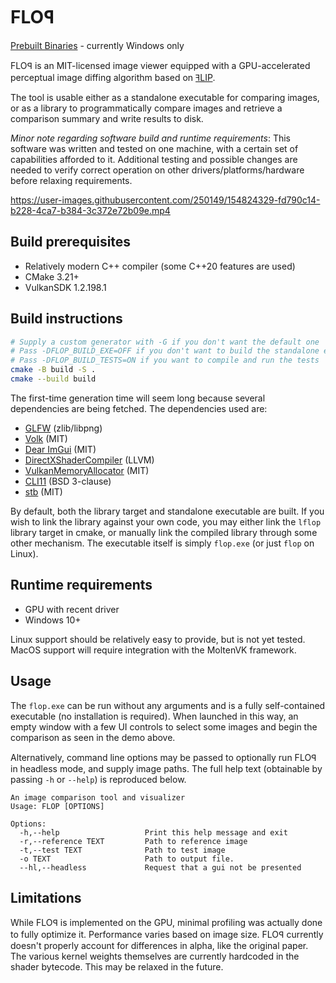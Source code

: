 # FLOꟼ

[Prebuilt Binaries](https://github.com/jeremyong/flop/releases) - currently Windows only

FLOꟼ is an MIT-licensed image viewer equipped with a GPU-accelerated perceptual image diffing algorithm based
on [ꟻLIP](https://research.nvidia.com/publication/2020-07_FLIP).

The tool is usable either as a standalone executable for comparing images, or as a library to programmatically
compare images and retrieve a comparison summary and write results to disk.

*Minor note regarding software build and runtime requirements*: This software was written and tested on one machine,
with a certain set of capabilities afforded to it. Additional testing and possible changes are needed
to verify correct operation on other drivers/platforms/hardware before relaxing requirements.

https://user-images.githubusercontent.com/250149/154824329-fd790c14-b228-4ca7-b384-3c372e72b09e.mp4

## Build prerequisites

- Relatively modern C++ compiler (some C++20 features are used)
- CMake 3.21+
- VulkanSDK 1.2.198.1

## Build instructions

```bash
# Supply a custom generator with -G if you don't want the default one
# Pass -DFLOP_BUILD_EXE=OFF if you don't want to build the standalone executable
# Pass -DFLOP_BUILD_TESTS=ON if you want to compile and run the tests
cmake -B build -S .
cmake --build build
```

The first-time generation time will seem long because several dependencies are being fetched. The
dependencies used are:

- [GLFW](https://www.glfw.org/) (zlib/libpng)
- [Volk](https://github.com/zeux/volk) (MIT)
- [Dear ImGui](https://github.com/ocornut/imgui) (MIT)
- [DirectXShaderCompiler](https://github.com/microsoft/DirectXShaderCompiler) (LLVM)
- [VulkanMemoryAllocator](https://github.com/GPUOpen-LibrariesAndSDKs/VulkanMemoryAllocator) (MIT)
- [CLI11](https://github.com/CLIUtils/CLI11) (BSD 3-clause)
- [stb](https://github.com/nothings/stb) (MIT)

By default, both the library target and standalone executable are built. If you wish to link the
library against your own code, you may either link the `lflop` library target in cmake, or manually
link the compiled library through some other mechanism. The executable itself is simply `flop.exe`
(or just `flop` on Linux).

## Runtime requirements

- GPU with recent driver
- Windows 10+

Linux support should be relatively easy to provide, but is not yet tested. MacOS support will require integration
with the MoltenVK framework.

## Usage

The `flop.exe` can be run without any arguments and is a fully self-contained executable (no installation is required).
When launched in this way, an empty window with a few UI controls to select some images and begin the comparison as seen in the demo above.

Alternatively, command line options may be passed to optionally run FLOꟼ in headless mode, and supply image paths.
The full help text (obtainable by passing `-h` or `--help`) is reproduced below.

    An image comparison tool and visualizer
    Usage: FLOP [OPTIONS]
    
    Options:
      -h,--help                   Print this help message and exit
      -r,--reference TEXT         Path to reference image
      -t,--test TEXT              Path to test image
      -o TEXT                     Path to output file.
      --hl,--headless             Request that a gui not be presented

## Limitations

While FLOꟼ is implemented on the GPU, minimal profiling was actually done to fully optimize it.
Performance varies based on image size.
FLOꟼ currently doesn't properly account for differences in alpha, like the original paper.
The various kernel weights themselves are currently hardcoded in the shader bytecode. This may be relaxed in the future.
